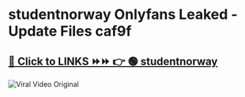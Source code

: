
 # studentnorway Onlyfans Leaked - Update Files caf9f

## <h2><a href="https://clipsfans.com/studentnorway&ref=git">🔗 Click to LINKS ⏩⏩ 👉 🟢 studentnorway </a></h2>

<a href="https://clipsfans.com/studentnorway&ref=git" rel="nofollow" data-target="animated-image.originalLink"><img src="https://i.ibb.co.com/xMMVF88/686577567.gif" alt="Viral Video Original" style="max-width: 100%; display: inline-block;" data-target="animated-image.originalImage"></a>

